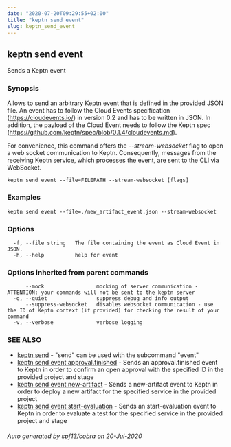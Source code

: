 ```yaml
---
date: "2020-07-20T09:29:55+02:00"
title: "keptn send event"
slug: keptn_send_event
---
```

## keptn send event

Sends a Keptn event

### Synopsis

Allows to send an arbitrary Keptn event that is defined in the provided JSON file.
An event has to follow the Cloud Events specification (https://cloudevents.io/) in version 0.2 and has to be written in JSON.
In addition, the payload of the Cloud Event needs to follow the Keptn spec (https://github.com/keptn/spec/blob/0.1.4/cloudevents.md).

For convenience, this command offers the *--stream-websocket* flag to open a web socket communication to Keptn. Consequently, messages from the receiving Keptn service, which processes the event, are sent to the CLI via WebSocket.
	

```
keptn send event --file=FILEPATH --stream-websocket [flags]
```

### Examples

```
keptn send event --file=./new_artifact_event.json --stream-websocket
```

### Options

```
  -f, --file string   The file containing the event as Cloud Event in JSON.
  -h, --help          help for event
```

### Options inherited from parent commands

```
      --mock                 mocking of server communication - ATTENTION: your commands will not be sent to the keptn server
  -q, --quiet                suppress debug and info output
      --suppress-websocket   disables websocket communication - use the ID of Keptn context (if provided) for checking the result of your command
  -v, --verbose              verbose logging
```

### SEE ALSO

* [keptn send](../keptn_send/)	 - "send" can be used with the subcommand "event"
* [keptn send event approval.finished](../keptn_send_event_approval.finished/)	 - Sends an approval.finished event to Keptn in order to confirm an open approval with the specified ID in the provided project and stage
* [keptn send event new-artifact](../keptn_send_event_new-artifact/)	 - Sends a new-artifact event to Keptn in order to deploy a new artifact for the specified service in the provided project
* [keptn send event start-evaluation](../keptn_send_event_start-evaluation/)	 - Sends an start-evaluation event to Keptn in order to evaluate a test for the specified service in the provided project and stage

###### Auto generated by spf13/cobra on 20-Jul-2020
